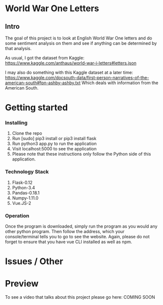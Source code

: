 # World War One Letters
## Intro

The goal of this project is to look at English World War One letters and do some
sentiment analysis on them and see if anything can be determined by that analysis.

As usual, I got the dataset from Kaggle: https://www.kaggle.com/anthaus/world-war-i-letters#letters.json

I may also do something with this Kaggle dataset at a later time:
https://www.kaggle.com/docsouth-data/first-person-narratives-of-the-american-south#fpn-ashby-ashby.txt
Which deals with information from the American South. 


# Getting started
### Installing

1. Clone the repo
2. Run [sudo] pip3 install or pip3 install flask
3. Run python3 app.py to run the application
4. Visit localhost:5000 to see the application
5. Please note that these instructions only follow the Python side of this application.


### Technology Stack

1. Flask-0.12
2. Python-3.4
3. Pandas-0.18.1
4. Numpy-1.11.0
5. Vue.JS-2

### Operation

Once the program is downloaded, simply run the program as you would any other python program.
Then follow the address, which your console/terminal tells you to go to see the
website. Again, please do not forget to ensure that you have vue CLI installed
as well as npm.

# Issues / Other


# Preview

To see a video that talks about this project please go here: COMING SOON
